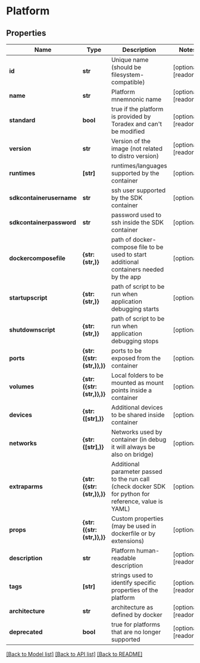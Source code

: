 # Platform


## Properties
Name | Type | Description | Notes
------------ | ------------- | ------------- | -------------
**id** | **str** | Unique name (should be filesystem-compatible) | [optional] [readonly] 
**name** | **str** | Platform mnemnonic name | [optional] [readonly] 
**standard** | **bool** | true if the platform is provided by Toradex and can&#39;t be modified | [optional] [readonly] 
**version** | **str** | Version of the image (not related to distro version) | [optional] [readonly] 
**runtimes** | **[str]** | runtimes/languages supported by the container | [optional] 
**sdkcontainerusername** | **str** | ssh user supported by the SDK container | [optional] 
**sdkcontainerpassword** | **str** | password used to ssh inside the SDK container | [optional] 
**dockercomposefile** | **{str: (str,)}** | path of docker-compose file to be used to start additional containers needed by the app | [optional] 
**startupscript** | **{str: (str,)}** | path of script to be run when application debugging starts | [optional] 
**shutdownscript** | **{str: (str,)}** | path of script to be run when application debugging stops | [optional] 
**ports** | **{str: ({str: (str,)},)}** | ports to be exposed from the container | [optional] 
**volumes** | **{str: ({str: (str,)},)}** | Local folders to be mounted as mount points inside a container | [optional] 
**devices** | **{str: ([str],)}** | Additional devices to be shared inside container | [optional] 
**networks** | **{str: ([str],)}** | Networks used by container (in debug it will always be also on bridge) | [optional] 
**extraparms** | **{str: ({str: (str,)},)}** | Additional parameter passed to the run call (check docker SDK for python for reference, value is YAML) | [optional] 
**props** | **{str: ({str: (str,)},)}** | Custom properties (may be used in dockerfile or by extensions) | [optional] 
**description** | **str** | Platform human-readable description | [optional] [readonly] 
**tags** | **[str]** | strings used to identify specific properties of the platform | [optional] [readonly] 
**architecture** | **str** | architecture as defined by docker | [optional] [readonly] 
**deprecated** | **bool** | true for platforms that are no longer supported | [optional] [readonly] 

[[Back to Model list]](../README.md#documentation-for-models) [[Back to API list]](../README.md#documentation-for-api-endpoints) [[Back to README]](../README.md)


